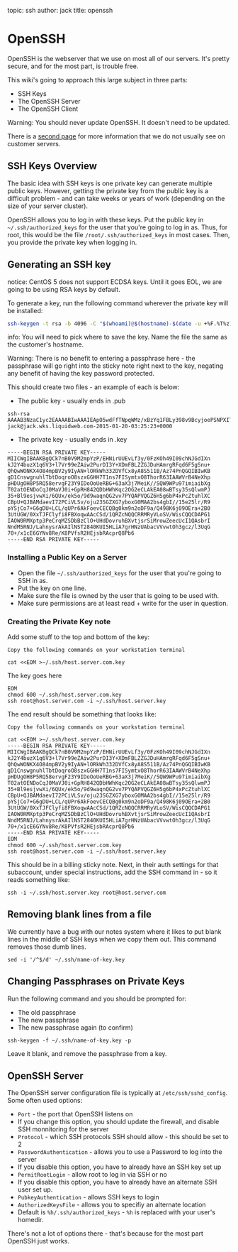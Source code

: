 topic: ssh
author: jack
title: openssh

OpenSSH
=======

OpenSSH is the webserver that we use on most all of our servers. It's pretty secure, and for the most part, is trouble free.

This wiki's going to approach this large subject in three parts:

* SSH Keys
* The OpenSSH Server
* The OpenSSH Client

Warning: You should never update OpenSSH. It doesn't need to be updated.

There is a [second page](openssh_additional.md) for more information that we do not usually see on customer servers.

SSH Keys Overview
-----------------

The basic idea with SSH keys is one private key can generate multiple public keys. However, getting the private key from the public key is a difficult problem - and can take weeks or years of work (depending on the size of your server cluster).

OpenSSH allows you to log in with these keys. Put the public key in `~/.ssh/authorized_keys` for the user that you're going to log in as. Thus, for root, this would be the file `/root/.ssh/authorized_keys` in most cases. Then, you provide the private key when logging in.

Generating an SSH key
---------------------

notice: CentOS 5 does not support ECDSA keys. Until it goes EOL, we are going to be using RSA keys by default.

To generate a key, run the following command wherever the private key will be installed:

```bash
ssh-keygen -t rsa -b 4096 -C "$(whoami)@$(hostname)-$(date -u +%F.%T%z)"
```

info: You will need to pick where to save the key. Name the file the same as the customer's hostname.

Warning: There is no benefit to entering a passphrase here - the passphrase will go right into the sticky note right next to the key, negating any benefit of having the key password protected.

This should create two files - an example of each is below:

* The public key - usually ends in .pub

```
ssh-rsa AAAAB3NzaC1yc2EAAAABIwAAAIEApO5wdFfTNpqWMz/xBzYq1FBLy398v9BcyjoePSNPXITSRnSF55CdmOG7s19auld/pe1a/fXmQIsNj7qwyN2Plw5hQS2WRiQ7hwJq4ERaneheYEp7vkIUMFjjSl+DvOJqQVdsvSMgDfpTkZFod99g1XwsfMgPEuddQfwM++D50Bk= jack@jack.wks.liquidweb.com-2015-01-20-03:25:23+0000
```

* The private key - usually ends in .key

```
-----BEGIN RSA PRIVATE KEY-----
MIICWgIBAAKBgQCk7nB0V9M2mpYzP/EHNirUUEvLf3y/0FzKOh49I09chNJGdIXn
kJ2Y4buzX1q6V3+l7Vr99eZAiw2PurDI3Y+XDmFBLZZGJDuHAmrgRFqd6F5gSnu+
QhQwWONKX4O84mpBV2y9IyAN+lORkWh332DVfCx8yA8S511B/Az74PnQGQIBIwKB
gD1CnswgnuhlTbtDoqroO8szxGGHH7T1ns7FISymtxO8ThorR63IAAWVrB4NeXhp
pHDUgOH8P5RQ58ervgF23Y9IDoOoUeRBG+63aX3j7MeiK//SQW9WPu97imiaibXg
T02atOENDoCqJ0MaVJ0i+GpRH842QDbHWhKqc2OG2eCLAkEA08wBTsy35sQlwmPJ
35+Bl9esjvwXi/6QUx/ek5o/9d9waqnQG2vv7PYQAPVQGZ6H5g6bP4xPcZtuhlXC
CBpU+QJBAMdaevI72PCiVLSv/oju23SGZXG7yboxG0MAA2bs4gbI//15e25lr/R9
pYSjCo7+G6gDU+LCL/qUPr6AkFoevCECQBg0km9n2oDF9a/Q498K6j09OEra+2B0
3UtUGW/0XxTJFClyfi8FBXoqwAAcCSd/1QRZcNQQCRRMRyVLoSV/WisCQQCDAPG1
IAOW0RMXptp3PeCrqMZSDbBzClO+UHdDovruhBXvtjsrSiMrowZeecUcI1QAsbrI
NndM5RNJ/LahnysrAkAIlNST2840KUI5HLiA7grHNzUAbacVVvwtOh3gcz/l3UqG
70+/x1cE6GYNv8Re/K8PVfsR2HEjsbRAcprQ8Pb6
-----END RSA PRIVATE KEY-----
```

### Installing a Public Key on a Server ###

* Open the file `~/.ssh/authorized_keys` for the user that you're going to SSH in as.
* Put the key on one line.
* Make sure the file is owned by the user that is going to be used with.
* Make sure permissions are at least read + write for the user in question.

### Creating the Private Key note ###

Add some stuff to the top and bottom of the key:

```
Copy the following commands on your workstation terminal
 
cat <<EOM >~/.ssh/host.server.com.key
```

The key goes here

```
EOM
chmod 600 ~/.ssh/host.server.com.key
ssh root@host.server.com -i ~/.ssh/host.server.key
```

The end result should be something that looks like:

```
Copy the following commands on your workstation terminal
 
cat <<EOM >~/.ssh/host.server.com.key
-----BEGIN RSA PRIVATE KEY-----
MIICWgIBAAKBgQCk7nB0V9M2mpYzP/EHNirUUEvLf3y/0FzKOh49I09chNJGdIXn
kJ2Y4buzX1q6V3+l7Vr99eZAiw2PurDI3Y+XDmFBLZZGJDuHAmrgRFqd6F5gSnu+
QhQwWONKX4O84mpBV2y9IyAN+lORkWh332DVfCx8yA8S511B/Az74PnQGQIBIwKB
gD1CnswgnuhlTbtDoqroO8szxGGHH7T1ns7FISymtxO8ThorR63IAAWVrB4NeXhp
pHDUgOH8P5RQ58ervgF23Y9IDoOoUeRBG+63aX3j7MeiK//SQW9WPu97imiaibXg
T02atOENDoCqJ0MaVJ0i+GpRH842QDbHWhKqc2OG2eCLAkEA08wBTsy35sQlwmPJ
35+Bl9esjvwXi/6QUx/ek5o/9d9waqnQG2vv7PYQAPVQGZ6H5g6bP4xPcZtuhlXC
CBpU+QJBAMdaevI72PCiVLSv/oju23SGZXG7yboxG0MAA2bs4gbI//15e25lr/R9
pYSjCo7+G6gDU+LCL/qUPr6AkFoevCECQBg0km9n2oDF9a/Q498K6j09OEra+2B0
3UtUGW/0XxTJFClyfi8FBXoqwAAcCSd/1QRZcNQQCRRMRyVLoSV/WisCQQCDAPG1
IAOW0RMXptp3PeCrqMZSDbBzClO+UHdDovruhBXvtjsrSiMrowZeecUcI1QAsbrI
NndM5RNJ/LahnysrAkAIlNST2840KUI5HLiA7grHNzUAbacVVvwtOh3gcz/l3UqG
70+/x1cE6GYNv8Re/K8PVfsR2HEjsbRAcprQ8Pb6
-----END RSA PRIVATE KEY-----
EOM
chmod 600 ~/.ssh/host.server.com.key
ssh root@host.server.com -i ~/.ssh/host.server.key
```

This should be in a billing sticky note. Next, in their auth settings for that subaccount, under special instructions, add the SSH command in - so it reads something like:

```
ssh -i ~/.ssh/host.server.key root@host.server.com
```

Removing blank lines from a file
--------------------------------

We currently have a bug with our notes system where it likes to put blank lines in the middle of SSH keys when we copy them out. This command removes those dumb lines.

```
sed -i '/^$/d' ~/.ssh/name-of-key.key
```

Changing Passphrases on Private Keys
------------------------------------

Run the following command and you should be prompted for:

* The old passphrase
* The new passphrase
* The new passphrase again (to confirm)

```
ssh-keygen -f ~/.ssh/name-of-key.key -p
```

Leave it blank, and remove the passphrase from a key.

OpenSSH Server
--------------

The OpenSSH server configuration file is typically at `/etc/ssh/sshd_config`. Some often used options:

* `Port` - the port that OpenSSH listens on
 * If you change this option, you should update the firewall, and disable SSH monnitoring for the server
* `Protocol` - which SSH protocols SSH should allow - this should be set to 2
* `PasswordAuthentication` - allows you to use a Password to log into the server
 * If you disable this option, you have to already have an SSH key set up
* `PermitRootLogin` - allow root to log in via SSH or no
 * If you disable this option, you have to already have an alternate SSH user set up.
* `PubkeyAuthentication` - allows SSH keys to login
* `AuthorizedKeysFile` - allows you to specifiy an alternate location
 * Default is `%h/.ssh/authorized_keys` - `%h` is replaced with your user's homedir.

There's not a lot of options there - that's because for the most part OpenSSH just works.

